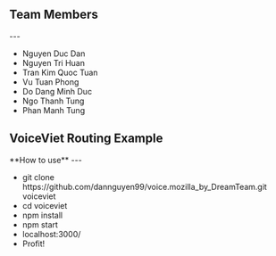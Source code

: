 <h2> Team Members </h2>
---
<ul>
<li> Nguyen Duc Dan </li>
<li> Nguyen Tri Huan </li>
<li> Tran Kim Quoc Tuan </li>
<li> Vu Tuan Phong </li>
<li> Do Dang Minh Duc </li>
<li> Ngo Thanh Tung </li>
<li> Phan Manh Tung </li>
</ul>

<h2> VoiceViet Routing Example </h2>
**How to use**
---
<ul>
<li>git clone https://github.com/dannguyen99/voice.mozilla_by_DreamTeam.git voiceviet</li>
<li>cd voiceviet</li>
<li>npm install</li>
<li>npm start</li>
<li>localhost:3000/</li>
<li>Profit!</li>
</ul>